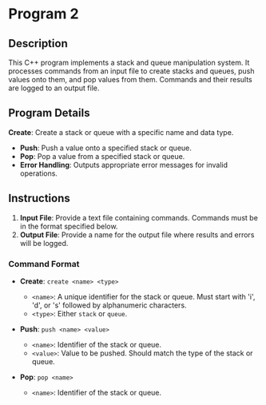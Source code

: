 # Program 2

## Description

This C++ program implements a stack and queue manipulation system. It processes commands from an input file to create stacks and queues, push values onto them, and pop values from them. Commands and their results are logged to an output file.

## Program Details

 **Create**: Create a stack or queue with a specific name and data type.
- **Push**: Push a value onto a specified stack or queue.
- **Pop**: Pop a value from a specified stack or queue.
- **Error Handling**: Outputs appropriate error messages for invalid operations.

## Instructions

1. **Input File**: Provide a text file containing commands. Commands must be in the format specified below.
2. **Output File**: Provide a name for the output file where results and errors will be logged.

### Command Format

- **Create**: `create <name> <type>`
  - `<name>`: A unique identifier for the stack or queue. Must start with 'i', 'd', or 's' followed by alphanumeric characters.
  - `<type>`: Either `stack` or `queue`.
  
- **Push**: `push <name> <value>`
  - `<name>`: Identifier of the stack or queue.
  - `<value>`: Value to be pushed. Should match the type of the stack or queue.

- **Pop**: `pop <name>`
  - `<name>`: Identifier of the stack or queue.

